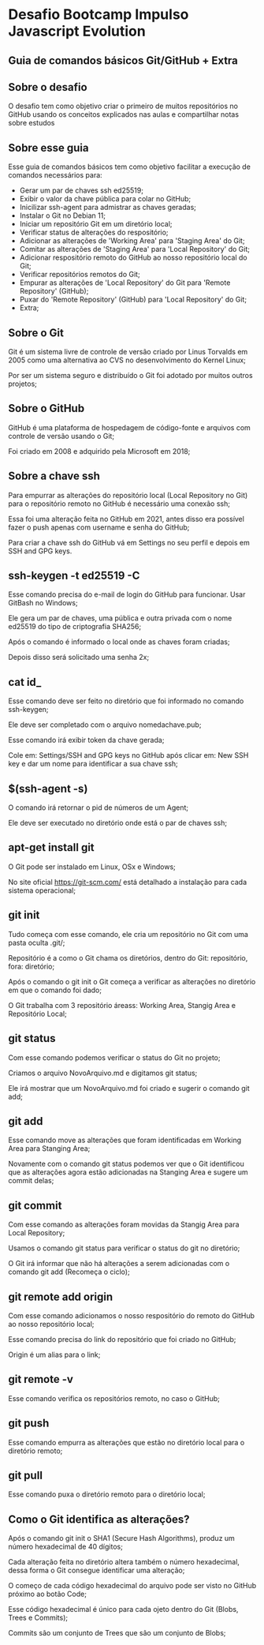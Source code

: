 
# Desafio Bootcamp Impulso Javascript Evolution
## Guia de comandos básicos Git/GitHub + Extra

## Sobre o desafio
O desafio tem como objetivo criar o primeiro de muitos repositórios no GitHub usando os conceitos explicados nas aulas e compartilhar notas sobre estudos

## Sobre esse guia
Esse guia de comandos básicos tem como objetivo facilitar a execução de comandos necessários para:
- Gerar um par de chaves ssh ed25519;
- Exibir o valor da chave pública para colar no GitHub;
- Inicilizar ssh-agent para admistrar as chaves geradas;
- Instalar o Git no Debian 11;
- Iniciar um repositório Git em um diretório local;
- Verificar status de alterações do respositório;
- Adicionar as alterações de 'Working Area' para 'Staging Area' do Git;
- Comitar as alterações de 'Staging Area' para 'Local Repository' do Git;
- Adicionar respositório remoto do GitHub ao nosso repositório local do Git;
- Verificar repositórios remotos do Git;
- Empurar as alterações de 'Local Repository' do Git para 'Remote Repository' (GitHub);
- Puxar do 'Remote Repository' (GitHub) para 'Local Repository' do Git;
- Extra;

## Sobre o Git
Git é um sistema livre de controle de versão criado por Linus Torvalds em 2005 como uma alternativa ao CVS no desenvolvimento do Kernel Linux;

Por ser um sistema seguro e distribuído o Git foi adotado por muitos outros projetos;

## Sobre o GitHub
GitHub é uma plataforma de hospedagem de código-fonte e arquivos com controle de versão usando o Git;

Foi criado em 2008 e adquirido pela Microsoft em 2018;

## Sobre a chave ssh
Para empurrar as alterações do repositório local (Local Repository no Git) para o repositório remoto no GitHub é necessário uma conexão ssh;

Essa foi uma alteração feita no GitHub em 2021, antes disso era possível fazer o push apenas com username e senha do GitHub;

Para criar a chave ssh do GitHub vá em Settings no seu perfil e depois em SSH and GPG keys.

## ssh-keygen -t ed25519 -C
Esse comando precisa do e-mail de login do GitHub para funcionar. Usar GitBash no Windows;

Ele gera um par de chaves, uma pública e outra privada com o nome ed25519 do tipo de criptografia SHA256;

Após o comando é informado o local onde as chaves foram criadas;

Depois disso será solicitado uma senha 2x;

## cat id_
Esse comando deve ser feito no diretório que foi informado no comando ssh-keygen;

Ele deve ser completado com o arquivo nomedachave.pub;

Esse comando irá exibir token da chave gerada;

Cole em: Settings/SSH and GPG keys no GitHub após clicar em: New SSH key e dar um nome para identificar a sua chave ssh; 

## $(ssh-agent -s)
O comando irá retornar o pid de números de um Agent;

Ele deve ser executado no diretório onde está o par de chaves ssh;

## apt-get install git
O Git pode ser instalado em Linux, OSx e Windows;

No site oficial https://git-scm.com/ está detalhado a instalação para cada sistema operacional;

## git init
Tudo começa com esse comando, ele cria um repositório no Git com uma pasta oculta .git/;

Repositório é a como o Git chama os diretórios, dentro do Git: repositório, fora: diretório;

Após o comando o git init o Git começa a verificar as alterações no diretório em que o comando foi dado;

O Git trabalha com 3 repositório áreass: Working Area, Stangig Area e Repositório Local;

## git status
Com esse comando podemos verificar o status do Git no projeto;

Criamos o arquivo NovoArquivo.md e digitamos git status;

Ele irá mostrar que um NovoArquivo.md foi criado e sugerir o comando git add;

## git add
Esse comando move as alterações que foram identificadas em Working Area para Stanging Area;

Novamente com o comando git status podemos ver que o Git identificou que as alterações agora estão adicionadas na Stanging Area e sugere um commit delas;

## git commit
Com esse comando as alterações foram movidas da Stangig Area para Local Repository;

Usamos o comando git status para verificar o status do git no diretório;

O Git irá informar que não há alterações a serem adicionadas com o comando git add (Recomeça o ciclo);

## git remote add origin 
Com esse comando adicionamos o nosso respositório do remoto do GitHub ao nosso repositório local;

Esse comando precisa do link do repositório que foi criado no GitHub;

Origin é um alias para o link;

## git remote -v
Esse comando verifica os repositórios remoto, no caso o GitHub;

## git push
Esse comando empurra as alterações que estão no diretório local para o diretório remoto;

## git pull
Esse comando puxa o diretório remoto para o diretório local;

## Como o Git identifica as alterações?
Após o comando git init o SHA1 (Secure Hash Algorithms), produz um número hexadecimal de 40 dígitos;

Cada alteração feita no diretório altera também o número hexadecimal, dessa forma o Git consegue identificar uma alteração;

O começo de cada código hexadecimal do arquivo pode ser visto no GitHub próximo ao botão Code;

Esse código hexadecimal é único para cada ojeto dentro do Git (Blobs, Trees e Commits);

Commits são um conjunto de Trees que são um conjunto de Blobs;

